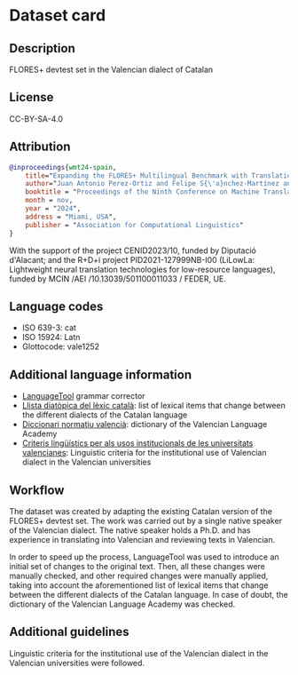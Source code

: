 # Dataset card

## Description

FLORES+ devtest set in the Valencian dialect of Catalan

## License

CC-BY-SA-4.0

## Attribution

```bibtex
@inproceedings{wmt24-spain,
    title="Expanding the FLORES+ Multilingual Benchmark with Translations for {Aragonese, Aranese, Asturian, and Valencian}",
    author="Juan Antonio Perez-Ortiz and Felipe S{\'a}nchez-Martínez and Víctor M. S{\'a}nchez-Cartagena and Miquel Esplà-Gomis and Aaron Galiano Jimenez and Antoni Oliver and Claudi Aventín-Boya and Alejandro Pardos and Cristina Valdés and Jus{\'e}p Loís Sans Socasau and Juan Pablo Martínez",
    booktitle = "Proceedings of the Ninth Conference on Machine Translation",
    month = nov,
    year = "2024",
    address = "Miami, USA",
    publisher = "Association for Computational Linguistics"
}
```

With the support of the project CENID2023/10, funded by Diputació d'Alacant; and the R+D+i project PID2021-127999NB-I00 (LiLowLa: Lightweight neural translation technologies for low-resource languages), funded by MCIN /AEI /10.13039/501100011033 / FEDER, UE.

## Language codes

* ISO 639-3: cat
* ISO 15924: Latn
* Glottocode: vale1252

## Additional language information

* [LanguageTool](https://languagetool.org/ca) grammar corrector
* [Llista diatòpica del lèxic català](https://ca.wikipedia.org/wiki/Llista_diat%C3%B2pica_del_l%C3%A8xic_catal%C3%A0): list of lexical items that change between the different dialects of the Catalan language
* [Diccionari normatiu valencià](https://www.avl.gva.es/lexicval/): dictionary of the Valencian Language Academy
* [Criteris lingüístics per als usos institucionals de les universitats valencianes](https://sl.ua.es/en/assessorament/documentos/criteris-linguistics.pdf): Linguistic criteria for the institutional use of Valencian dialect in the Valencian universities


## Workflow

The dataset was created by adapting the existing Catalan version of the FLORES+ devtest set. The work was carried out by a single native speaker of the Valencian dialect. The native speaker holds a Ph.D. and has experience in translating into Valencian and reviewing texts in Valencian. 

In order to speed up the process, LanguageTool was used to introduce an initial set of changes to the original text. Then, all these changes were manually checked, and other required changes were manually applied, taking into account the aforementioned list of lexical items that change between the different dialects of the Catalan language. In case of doubt, the dictionary of the Valencian Language Academy was checked.

## Additional guidelines

Linguistic criteria for the institutional use of the Valencian dialect in the Valencian universities were followed.

